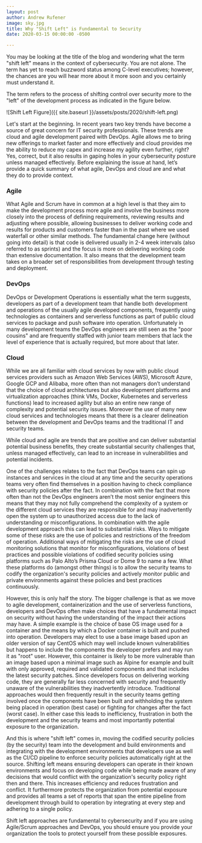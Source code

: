 ```yaml
---
layout: post
author: Andrew Rufener
image: sky.jpg
title: Why "Shift Left" is Fundamental to Security 
date: 2020-03-15 00:00:00 -0500

---
```


You may be looking at the title of the blog and wondering what the term "shift left" means in the context of 
cybersecurity. You are not alone. The term has yet to reach buzzword status among C-level executives; however,
the chances are you will hear more about it more soon and you certainly must understand it. 

The term refers to the process of shifting control over security more to the "left" of the development process 
as indicated in the figure below. 

![Shift Left Figure]({{ site.baseurl }}/assets/posts/2020/shift-left.png)

Let's start at the beginning. In recent years two key trends have become a source of great concern for IT security 
professionals. These trends are cloud and agile development paired with DevOps. Agile allows me to bring new offerings 
to market faster and more effectively and cloud provides me the ability to reduce my capex and increase my agility even 
further, right? Yes, correct, but it also results in gaping holes in your cybersecurity posture unless managed 
effectively. Before explaining the issue at hand, let’s provide a quick summary of what agile, DevOps and cloud are 
and what they do to provide context.

### Agile
What Agile and Scrum have in common at a high level is that they aim to make the development process more agile 
and involve the business more closely into the process of defining requirements, reviewing results and adjusting 
where possible, allowing businesses to deliver working code and results for products and customers faster than in 
the past where we used waterfall or other similar methods. The fundamental change here (without going into detail) 
is that code is delivered usually in 2-4 week intervals (also referred to as sprints) and the focus is more on 
delivering working code than extensive documentation. It also means that the development team takes on a broader set 
of responsibilities from development through testing and deployment.

### DevOps
DevOps or Development Operations is essentially what the term suggests, developers as part of a development team that 
handle both development and operations of the usually agile developed components, frequently using technologies as 
containers and serverless functions as part of public cloud services to package and push software into operation. 
Unfortunately in many development teams the DevOps engineers are still seen as the "poor cousins" and are frequently 
staffed with junior team members that lack the level of experience that is actually required, but more about that later. 

### Cloud
While we are all familiar with cloud services by now with public cloud services providers such as Amazon Web Services (AWS), 
Microsoft Azure, Google GCP and Alibaba, more often than not managers don’t understand that the choice of cloud 
architectures but also development platforms and virtualization approaches (think VMs, Docker, Kubernetes and serverless 
functions) lead to increased agility but also an entire new range of complexity and potential security issues. Moreover 
the use of many new cloud services and technologies means that there is a clearer delineation between the development 
and DevOps teams and the traditional IT and security teams. 

While cloud and agile are trends that are positive and can deliver substantial potential business benefits, they create 
substantial security challenges that, unless managed effectively, can lead to an increase in vulnerabilities and 
potential incidents. 

One of the challenges relates to the fact that DevOps teams can spin up instances and services in the cloud at any time 
and the security operations teams very often find themselves in a position having to check compliance with security 
policies after the fact. In combination with the fact that more often than not the DevOps engineers aren’t the most senior 
engineers this means that they may not fully comprehend the complexity of a system or the different cloud services they 
are responsible for and may inadvertently open the system up to unauthorized access due to the lack of understanding or 
misconfigurations. In combination with the agile development approach this can lead to substantial risks. Ways to mitigate 
some of these risks are the use of policies and restrictions of the freedom of operation. Additional ways of mitigating 
the risks are the use of cloud monitoring solutions that monitor for misconfigurations, violations of best practices and 
possible violations of codified security policies using platforms such as Palo Alto’s Prisma Cloud or Dome 9 to name a few. 
What these platforms do (amongst other things) is to allow the security teams to codify the organization's security policies 
and actively monitor public and private environments against these policies and best practices continuously.  

However, this is only half the story. The bigger challenge is that as we move to agile development, containerization and 
the use of serverless functions, developers and DevOps often make choices that have a fundamental impact on security 
without having the understanding of the impact their actions may have. A simple example is the choice of base OS image used 
for a container and the means by which a Docker container is built and pushed into operation. Developers may elect to use a 
base image based upon an older version of say CentOS which may well include known vulnerabilities but happens to include 
the components the developer prefers and may run it as "root" user. However, this container is likely to be more vulnerable 
than an image based upon a minimal image such as Alpine for example and built with only approved, required and validated 
components and that includes the latest security patches. Since developers focus on delivering working code, they are 
generally far less concerned with security and frequently unaware of the vulnerabilities they inadvertently introduce. 
Traditional approaches would then frequently result in the security teams getting involved once the components have been 
built and withholding the system being placed in operation (best case) or fighting for changes after the fact (worst case). 
In either case this leads to inefficiency, frustration in both the development and the security teams and 
most importantly potential exposure to the organization. 

And this is where "shift left" comes in, moving the codified security policies (by the security) team into the development 
and build environments and integrating with the development environments that developers use as well as the CI/CD pipeline 
to enforce security policies automatically right at the source. Shifting left means ensuring developers can operate in 
their known environments and focus on developing code while being made aware of any decisions that would conflict with the 
organization's security policy right then and there. This increases efficiency and reduces frustration and conflict. It 
furthermore protects the organization from potential exposure and provides all teams a set of reports that span the entire 
pipeline from development through build to operation by integrating at every step and adhering to a single policy. 

Shift left approaches are fundamental to cybersecurity and if you are using Agile/Scrum approaches and DevOps, you should 
ensure you provide your organization the tools to protect yourself from these possible exposures. 

